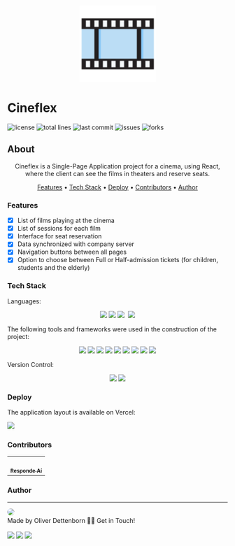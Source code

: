 <p align="center">
  <img src="public/favicon.svg" width="175" alt="Cineflex" />
</p>

# Cineflex

![license](https://img.shields.io/github/license/oliverdettenborn/cineflex?style=flat-square) ![total lines](https://img.shields.io/tokei/lines/github/oliverdettenborn/cineflex) ![last commit](https://img.shields.io/github/last-commit/oliverdettenborn/cineflex?style=flat-square) ![issues](https://img.shields.io/github/package-json/v/oliverdettenborn/cineflex?style=flat-square) ![forks](https://img.shields.io/github/forks/oliverdettenborn/cineflex?style=flat-square)

## About
<p align='center'>
  Cineflex is a Single-Page Application project for a cinema, using React, where the client can see the films in theaters and reserve seats.
</p>

<p align="center">
    <a href="#features">Features</a> • 
    <a href="#tech">Tech Stack</a> •
    <a href="#deploy">Deploy</a> • 
    <a href="#contributors">Contributors</a> • 
    <a href="#author">Author</a>
</p>

### Features
- [x] List of films playing at the cinema<br>
- [x] List of sessions for each film<br>
- [x] Interface for seat reservation<br>
- [x] Data synchronized with company server<br>
- [x] Navigation buttons between all pages<br>
- [x] Option to choose between Full or Half-admission tickets (for children, students and the elderly)

### Tech Stack
Languages:<br>
<p align="center">
    <img src="https://img.shields.io/badge/html5%20-%23E34F26.svg?&style=for-the-badge&logo=html5&logoColor=white"/>
    <img src="https://img.shields.io/badge/css3%20-%231572B6.svg?&style=for-the-badge&logo=css3&logoColor=white"/>
    <img src="https://img.shields.io/badge/javascript%20-%23323330.svg?&style=for-the-badge&logo=javascript&logoColor=%23F7DF1E"/>
    <img scr='https://img.shields.io/badge/jsx%20-%2320232a.svg?&style=for-the-badge&logo=jsx&logoColor=%2361DAFB'>
    <img src="https://img.shields.io/badge/markdown-%23000000.svg?&style=for-the-badge&logo=markdown&logoColor=white"/>
</p>

The following tools and frameworks were used in the construction of the project:<br>
<p align="center">
    <img src="https://img.shields.io/badge/react-app%20-%2320232a.svg?&style=for-the-badge&logo=react&logoColor=%2361DAFB"/>
    <img src="https://img.shields.io/badge/react_router%20-%2320232a.svg?&style=for-the-badge&logo=react&logoColor=%2361DAFB"/>
    <img src="https://img.shields.io/badge/node.js%20-%2343853D.svg?&style=for-the-badge&logo=node.js&logoColor=white"/>
    <img src="https://img.shields.io/badge/webpack%20-%238DD6F9.svg?&style=for-the-badge&logo=webpack&logoColor=black" />
    <img src='https://img.shields.io/badge/axios%20-%2320232a.svg?&style=for-the-badge&logo=axios&logoColor=%2361DAFB'>
    <img src='https://img.shields.io/badge/babel%20-%2320232a.svg?&style=for-the-badge&logo=babel&logoColor=%2361DAFB'>
    <img src='https://img.shields.io/badge/yarn%20-%2320232a.svg?&style=for-the-badge&logo=yarn&logoColor=%2361DAFB'>
    <img src='https://img.shields.io/badge/react-icon%20-%2320232a.svg?&style=for-the-badge&logo=react-icon&logoColor=%2361DAFB'>
    <img src='https://img.shields.io/badge/styled-components%20-%2320232a.svg?&style=for-the-badge&logo=styled-components&logoColor=%2361DAFB'>
</p>

Version Control:<br>
<p align="center">
    <img src="https://img.shields.io/badge/git%20-%23F05033.svg?&style=for-the-badge&logo=git&logoColor=white"/>
    <img src="https://img.shields.io/badge/github%20-%23121011.svg?&style=for-the-badge&logo=github&logoColor=white"/>
</p>

### Deploy

The application layout is available on Vercel:

<a href='https://09-cineflex.vercel.app/'><img src='https://img.shields.io/badge/vercel%20-%23000000.svg?&style=for-the-badge&logo=vercel&logoColor=white'></a>


### Contributors
<table>
  <tr>
    <td align="center"><a href="https://github.com/responde-ai"><img style="border-radius: 50%;" src="https://avatars3.githubusercontent.com/u/40724166?s=200&v=4" width="100px;" alt=""/><br /><sub><b>Responde Aí</b></sub></a><br />
  </tr>
</table>


### Author
---

<img src="https://avatars0.githubusercontent.com/u/70967247?s=460&u=0684339f0717ae41ce18689351f0215fdf270590&v=4" width="100px;" style="border-radius: 50%;"/>
<br>
Made by Oliver Dettenborn 👋🏽 Get in Touch!<br><br>
<a href="https://www.linkedin.com/in/oliverdettenborn/"><img src="https://img.shields.io/badge/linkedin-%230077B5.svg?&style=for-the-badge&logo=linkedin&logoColor=white"/></a> 
<a href="mailto:oliver.dettenborn@gmail.com"><img src="https://img.shields.io/badge/gmail-D14836?&style=for-the-badge&logo=gmail&logoColor=white"/></a>
<a href="https://github.com/oliverdettenborn"><img src="https://img.shields.io/badge/github-%23100000.svg?&style=for-the-badge&logo=github&logoColor=white" /></a>
